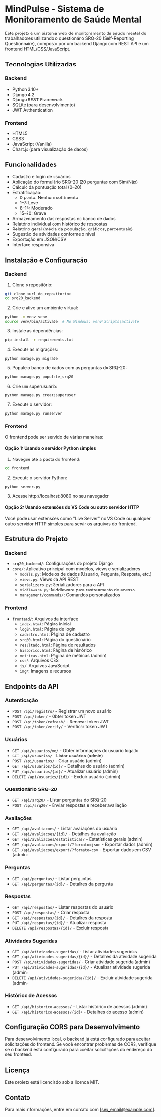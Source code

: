 # MindPulse - Sistema de Monitoramento de Saúde Mental

Este projeto é um sistema web de monitoramento da saúde mental de trabalhadores utilizando o questionário SRQ-20 (Self-Reporting Questionnaire), composto por um backend Django com REST API e um frontend HTML/CSS/JavaScript.

## Tecnologias Utilizadas

### Backend

- Python 3.10+
- Django 4.2
- Django REST Framework
- SQLite (para desenvolvimento)
- JWT Authentication

### Frontend

- HTML5
- CSS3
- JavaScript (Vanilla)
- Chart.js (para visualização de dados)

## Funcionalidades

- Cadastro e login de usuários
- Aplicação do formulário SRQ-20 (20 perguntas com Sim/Não)
- Cálculo da pontuação total (0–20)
- Estratificação:
  - 0 ponto: Nenhum sofrimento
  - 1–7: Leve
  - 8–14: Moderado
  - 15–20: Grave
- Armazenamento das respostas no banco de dados
- Relatório individual com histórico de respostas
- Relatório geral (média da população, gráficos, percentuais)
- Sugestão de atividades conforme o nível
- Exportação em JSON/CSV
- Interface responsiva

## Instalação e Configuração

### Backend

1. Clone o repositório:

```bash
git clone <url_do_repositorio>
cd srq20_backend
```

2. Crie e ative um ambiente virtual:

```bash
python -m venv venv
source venv/bin/activate  # No Windows: venv\Scripts\activate
```

3. Instale as dependências:

```bash
pip install -r requirements.txt
```

4. Execute as migrações:

```bash
python manage.py migrate
```

5. Popule o banco de dados com as perguntas do SRQ-20:

```bash
python manage.py populate_srq20
```

6. Crie um superusuário:

```bash
python manage.py createsuperuser
```

7. Execute o servidor:

```bash
python manage.py runserver
```

### Frontend

O frontend pode ser servido de várias maneiras:

#### Opção 1: Usando o servidor Python simples

1. Navegue até a pasta do frontend:

```bash
cd frontend
```

2. Execute o servidor Python:

```bash
python server.py
```

3. Acesse http://localhost:8080 no seu navegador

#### Opção 2: Usando extensões do VS Code ou outro servidor HTTP

Você pode usar extensões como "Live Server" no VS Code ou qualquer outro servidor HTTP simples para servir os arquivos do frontend.

## Estrutura do Projeto

### Backend

- `srq20_backend/`: Configurações do projeto Django
- `core/`: Aplicativo principal com modelos, views e serializadores
  - `models.py`: Modelos de dados (Usuario, Pergunta, Resposta, etc.)
  - `views.py`: Views da API REST
  - `serializers.py`: Serializadores para a API
  - `middleware.py`: Middleware para rastreamento de acesso
  - `management/commands/`: Comandos personalizados

### Frontend

- `frontend/`: Arquivos da interface
  - `index.html`: Página inicial
  - `login.html`: Página de login
  - `cadastro.html`: Página de cadastro
  - `srq20.html`: Página do questionário
  - `resultado.html`: Página de resultados
  - `historico.html`: Página de histórico
  - `metricas.html`: Página de métricas (admin)
  - `css/`: Arquivos CSS
  - `js/`: Arquivos JavaScript
  - `img/`: Imagens e recursos

## Endpoints da API

### Autenticação

- `POST /api/registro/` - Registrar um novo usuário
- `POST /api/token/` - Obter token JWT
- `POST /api/token/refresh/` - Renovar token JWT
- `POST /api/token/verify/` - Verificar token JWT

### Usuários

- `GET /api/usuarios/me/` - Obter informações do usuário logado
- `GET /api/usuarios/` - Listar usuários (admin)
- `POST /api/usuarios/` - Criar usuário (admin)
- `GET /api/usuarios/{id}/` - Detalhes do usuário (admin)
- `PUT /api/usuarios/{id}/` - Atualizar usuário (admin)
- `DELETE /api/usuarios/{id}/` - Excluir usuário (admin)

### Questionário SRQ-20

- `GET /api/srq20/` - Listar perguntas do SRQ-20
- `POST /api/srq20/` - Enviar respostas e receber avaliação

### Avaliações

- `GET /api/avaliacoes/` - Listar avaliações do usuário
- `GET /api/avaliacoes/{id}/` - Detalhes da avaliação
- `GET /api/avaliacoes/estatisticas/` - Estatísticas gerais (admin)
- `GET /api/avaliacoes/export/?formato=json` - Exportar dados (admin)
- `GET /api/avaliacoes/export/?formato=csv` - Exportar dados em CSV (admin)

### Perguntas

- `GET /api/perguntas/` - Listar perguntas
- `GET /api/perguntas/{id}/` - Detalhes da pergunta

### Respostas

- `GET /api/respostas/` - Listar respostas do usuário
- `POST /api/respostas/` - Criar resposta
- `GET /api/respostas/{id}/` - Detalhes da resposta
- `PUT /api/respostas/{id}/` - Atualizar resposta
- `DELETE /api/respostas/{id}/` - Excluir resposta

### Atividades Sugeridas

- `GET /api/atividades-sugeridas/` - Listar atividades sugeridas
- `GET /api/atividades-sugeridas/{id}/` - Detalhes da atividade sugerida
- `POST /api/atividades-sugeridas/` - Criar atividade sugerida (admin)
- `PUT /api/atividades-sugeridas/{id}/` - Atualizar atividade sugerida (admin)
- `DELETE /api/atividades-sugeridas/{id}/` - Excluir atividade sugerida (admin)

### Histórico de Acessos

- `GET /api/historico-acessos/` - Listar histórico de acessos (admin)
- `GET /api/historico-acessos/{id}/` - Detalhes do acesso (admin)

## Configuração CORS para Desenvolvimento

Para desenvolvimento local, o backend já está configurado para aceitar solicitações do frontend. Se você encontrar problemas de CORS, verifique se o backend está configurado para aceitar solicitações do endereço do seu frontend.

## Licença

Este projeto está licenciado sob a licença MIT.

## Contato

Para mais informações, entre em contato com [seu_email@example.com].
